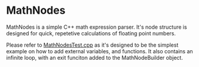 # MathNodes

MathNodes is a simple C++ math expression parser. It's node structure is designed for quick, repetetive calculations of floating point numbers.

Please refer to [MathNodesTest.cpp](test/MathNodesTest.cpp) as it's designed to be the simplest example on how to add external variables, and functions. It also contains an infinite loop, with an exit funciton added to the MathNodeBuilder object.

